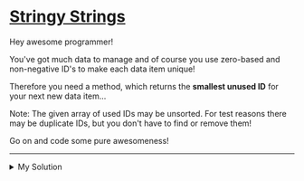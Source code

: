 # [Stringy Strings](https://www.codewars.com/kata/563b74ddd19a3ad462000054)

Hey awesome programmer!

You've got much data to manage and of course you use zero-based and non-negative ID's to make each data item unique!

Therefore you need a method, which returns the **smallest unused ID** for your next new data item...

Note: The given array of used IDs may be unsorted. For test reasons there may be duplicate IDs, but you don't have to find or remove them!

Go on and code some pure awesomeness!

---

<details><summary>My Solution</summary>

```js
const nextId = ids => {
  let x = 0
  while (ids.includes(x)) x++
  return x
}
```

</details>
